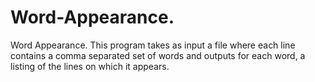 # Word-Appearance.

Word Appearance. This program takes as input a file where each line contains a comma separated set of words and outputs for each word, a listing of the lines on which it appears.
